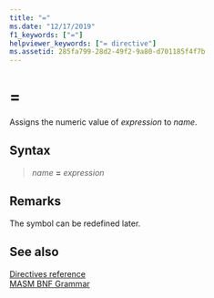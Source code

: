 ```yaml
---
title: "="
ms.date: "12/17/2019"
f1_keywords: ["="]
helpviewer_keywords: ["= directive"]
ms.assetid: 285fa799-28d2-49f2-9a80-d701185f4f7b
---
```

# =

Assigns the numeric value of *expression* to *name*.

## Syntax

> *name* **=** *expression*

## Remarks

The symbol can be redefined later.

## See also

[Directives reference](directives-reference.md)<br/>
[MASM BNF Grammar](masm-bnf-grammar.md)
